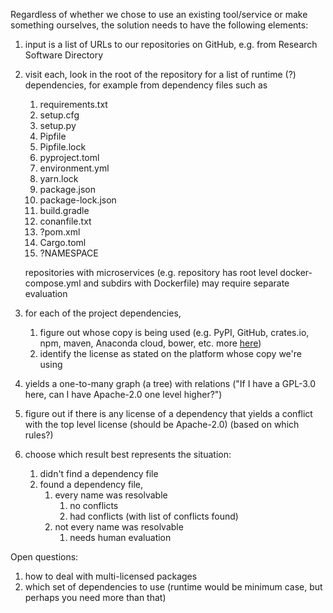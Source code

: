 Regardless of whether we chose to use an existing tool/service or make something ourselves, the solution needs to have the following elements:

1. input is a list of URLs to our repositories on GitHub, e.g. from Research Software Directory
1. visit each, look in the root of the repository for a list of runtime (?) dependencies, for example from dependency files such as 
    1. requirements.txt
    1. setup.cfg
    1. setup.py
    1. Pipfile
    1. Pipfile.lock
    1. pyproject.toml
    1. environment.yml
    1. yarn.lock
    1. package.json
    1. package-lock.json
    1. build.gradle
    2. conanfile.txt
    3. ?pom.xml
    4. Cargo.toml
    5. ?NAMESPACE

    repositories with microservices (e.g. repository has root level docker-compose.yml and subdirs with Dockerfile) may require separate evaluation
1. for each of the project dependencies,
    1. figure out whose copy is being used (e.g. PyPI, GitHub, crates.io, npm, maven, Anaconda cloud, bower, etc. more [here](https://en.wikipedia.org/wiki/List_of_software_package_management_systems#Application-level_package_managers))
    1. identify the license as stated on the platform whose copy we're using
1. yields a one-to-many graph (a tree) with relations ("If I have a GPL-3.0 here, can I have Apache-2.0 one level higher?")
1. figure out if there is any license of a dependency that yields a conflict with the top level license (should be Apache-2.0) (based on which rules?)
1. choose which result best represents the situation:
    1. didn't find a dependency file
    1. found a dependency file,
        1. every name was resolvable
            1. no conflicts
            1. had conflicts (with list of conflicts found)
        1. not every name was resolvable
            1. needs human evaluation

Open questions:

1. how to deal with multi-licensed packages
2. which set of dependencies to use (runtime would be minimum case, but perhaps you need more than that)

